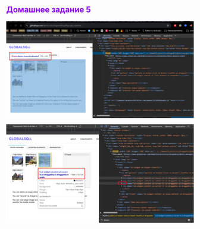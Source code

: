 
## <a id="s1" style="color: #9000F0">Домашнее задание 5</a>    
![img.png](figs/img.png)

![img_1.png](figs/img_1.png)
